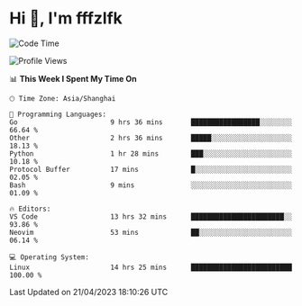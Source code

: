# Hi 👋, I'm fffzlfk

<!--START_SECTION:waka-->
![Code Time](http://img.shields.io/badge/Code%20Time-161%20hrs%2026%20mins-blue)

![Profile Views](http://img.shields.io/badge/Profile%20Views-0-blue)

📊 **This Week I Spent My Time On** 

```text
🕑︎ Time Zone: Asia/Shanghai

💬 Programming Languages: 
Go                       9 hrs 36 mins       █████████████████░░░░░░░░   66.64 % 
Other                    2 hrs 36 mins       █████░░░░░░░░░░░░░░░░░░░░   18.13 % 
Python                   1 hr 28 mins        ███░░░░░░░░░░░░░░░░░░░░░░   10.18 % 
Protocol Buffer          17 mins             █░░░░░░░░░░░░░░░░░░░░░░░░   02.05 % 
Bash                     9 mins              ░░░░░░░░░░░░░░░░░░░░░░░░░   01.09 % 

🔥 Editors: 
VS Code                  13 hrs 32 mins      ███████████████████████░░   93.86 % 
Neovim                   53 mins             ██░░░░░░░░░░░░░░░░░░░░░░░   06.14 % 

💻 Operating System: 
Linux                    14 hrs 25 mins      █████████████████████████   100.00 % 
```


 Last Updated on 21/04/2023 18:10:26 UTC
<!--END_SECTION:waka-->
